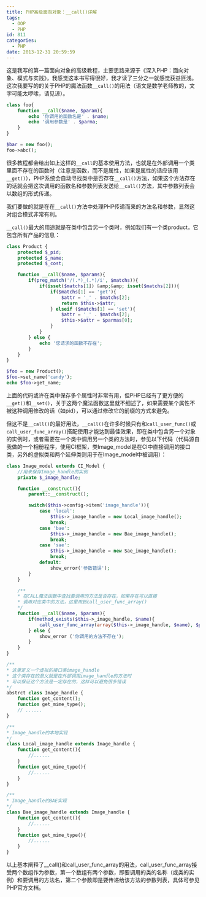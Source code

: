 ```yaml
---
title: PHP高级面向对象：__call()详解
tags:
  - OOP
  - PHP
id: 811
categories:
  - PHP
date: 2013-12-31 20:59:59
---
```


这是我写的第一篇面向对象的高级教程，主要思路来源于《深入PHP：面向对象、模式与实践》，我感觉这本书写得很好，我才读了三分之一就感觉获益匪浅。这次我要写的的关于PHP的魔法函数`__call()`的用法（语文是数学老师教的，文字可能太啰嗦，请见谅）。

```php
class foo{
	function __call($name, $param){
		echo '你调用的函数名是' . $name;
		echo '调用参数是' . $parma;
	}
}

$bar = new foo();
foo->abc();
```

很多教程都会给出如上这样的`__call`的基本使用方法，也就是在外部调用一个类里面不存在的函数时（注意是函数，而不是属性，如果是属性的话应该用`__get()`），PHP系统会自动寻找类中是否存在`__call()`方法，如果这个方法存在的话就会把这次调用的函数名和参数列表发送给`__call()`方法，其中参数列表会以数组的形式传递。

我们要做的就是在在`__call()`方法中处理PHP传递而来的方法名和参数，显然这对组合模式非常有利。

`__call()`最大的用途就是在类中包含另一个类时，例如我们有一个类product，它包含所有产品的信息：

```php
class Product {
	protected $_pid;
	protected $_name;
	protected $_cost;

	function __call($name, $params){
		if(preg_match('/(.*)_(.*)/i', $matchs)){
			if(isset($matchs[1]) &amp;&amp; isset($matchs[2])){
				if($matchs[1] == 'get'){
					$attr = '_' . $matchs[2];
					return $this->$attr;
				} elseif ($matchs[1] == 'set'){
					$attr = '_' . $matchs[2];
					$this->$attr = $parmas[0];
				}
			}
		} else {
			echo '您请求的函数不存在';
		}
	}
}

$foo = new Product();
$foo->set_name('candy');
echo $foo->get_name;
```
上面的代码或许在类中保存多个属性时非常有用，但PHP已经有了更方便的`__get()`和`__set()`，关于这两个魔法函数这里就不细述了，如果需要某个属性不被这种调用修改的话（如pid），可以通过修改它的前缀的方式来避免。

但这不是`__call()`的最好用法，`__call()`在许多时候只有和`call_user_func()`或`call_user_func_array()`搭配使用才能达到最佳效果，即在类中包含另一个对象的实例时，或者需要在一个类中调用另一个类的方法时，参见以下代码（代码源自我做的一个相册程序，使用CI框架，类Image_model是在CI中直接调用的接口类，另外的虚拟类和两个延伸类则用于在Image_model中被调用）：

```php
class Image_model extends CI_Model {
	//用来保存Image_handle的实例
	private $_image_handle;

	function __construct(){
		parent::__construct();

		switch($this->config->item('image_handle')){
			case 'local':
				$this->_image_handle = new Local_image_handle();
				break;
			case 'bae':
				$this->_image_handle = new Bae_image_handle();
				break;
			case 'sae':
				$this->_image_handle = new Sae_image_handle();
				break;
			default:
				show_error('参数错误');
		}
	}

	/**
	* 在CALL魔法函数中查找要调用的方法是否存在，如果存在可以直接
	* 调用对应类中的方法，这里用到call_user_func_array()
	*/
	function __call($name, $params){
		if(method_exists($this->_image_handle, $name){
			call_user_func_array(array($this->_image_handle, $name), $params);
		} else {
			show_error ('你调用的方法不存在');
		}
	}
}

/**
* 这里定义一个虚拟的接口类image_handle
* 这个类存在的意义就是在外部调用image_handle的方法时
* 可以保证这个方法是一定存在的，这样可以避免很多错误
*/
abstrct class Image_handle {
	function get_content();
	function get_mime_type();
	// ......
}

/**
* Image_handle的本地实现
*/
class Local_image_handle extends Image_handle {
	function get_content(){
		//......
	}
	function get_mime_type(){
		//......
	}
}

/**
* Image_handle的BAE实现
*/
class Bae_image_handle extends Image_handle {
	function get_content(){
		//......
	}
	function get_mime_type(){
		//......
	}
}
```

以上基本阐释了__call()和call_user_func_array的用法，call_user_func_array接受两个数组作为参数，第一个数组有两个参数，即要调用的类的名称（或类的实例）和要调用的方法名，第二个参数即是要传递给该方法的参数列表，具体可参见PHP官方文档。
